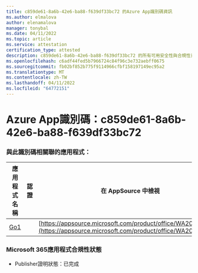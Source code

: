 ```yaml
---
title: c859de61-8a6b-42e6-ba88-f639df33bc72 的Azure App識別碼資訊
ms.author: elmalova
author: elenamalova
manager: tonybal
ms.date: 04/11/2022
ms.topic: article
ms.service: attestation
certification_type: attested
description: c859de61-8a6b-42e6-ba88-f639df33bc72 的所有可用安全性與合規性資訊。
ms.openlocfilehash: c6adf44fed5b7966724c84f96c3e732aebff0675
ms.sourcegitcommit: fb02bf852b775f9114966cfbf158197149ec95a2
ms.translationtype: MT
ms.contentlocale: zh-TW
ms.lasthandoff: 04/11/2022
ms.locfileid: "64772151"
---
```

# <a name="azure-app-id-c859de61-8a6b-42e6-ba88-f639df33bc72"></a>Azure App識別碼：c859de61-8a6b-42e6-ba88-f639df33bc72


### <a name="apps-associated-with-this-id"></a>與此識別碼相關聯的應用程式：
| **應用程式名稱** | **認證** | **在 AppSource 中檢視** |
|--------------|---------------|-----------------------|
| [Go1](../forward/WA200001484.md) |  | [https://appsource.microsoft.com/product/office/WA200001484](https://appsource.microsoft.com/product/office/WA200001484) |

### <a name="microsoft-365-app-compliance-status"></a>Microsoft 365應用程式合規性狀態
- Publisher證明狀態：已完成
